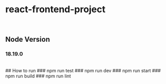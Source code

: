 # react-frontend-project

<br/>

## Node Version

### 18.19.0

<br/>
## How to run
### npm run test
### npm run dev
### npm run start
### npm run build
### npm run lint
